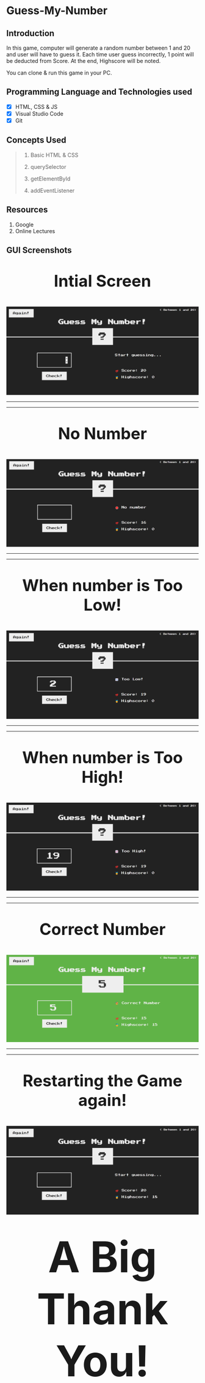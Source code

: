 # **Guess-My-Number**

## **Introduction**

In this game, computer will generate a random number between 1 and 20 and user will have to guess it.
Each time user guess incorrectly, 1 point will be deducted from Score.
At the end, Highscore will be noted.

You can clone & run this game in your PC.

## **Programming Language and Technologies used**

- [x] HTML, CSS & JS
- [x] Visual Studio Code
- [x] Git

## **Concepts Used**

> 1. Basic HTML & CSS
>
> 2. querySelector
>
> 3. getElementById
>
> 4. addEventListener

## **Resources**

1. Google
2. Online Lectures

## **GUI Screenshots**

<div align="center" style="font-size: 3em"><p><b>Intial Screen</b></p></div>

<div align="center">

![GUI-1](./images/img-1.png)
</div>

---
---

<div align="center" style="font-size: 3em"><p><b>No Number</b></p></div>

<div align="center">

![GUI-5](./images/img-5.png)
</div>

---
---

<div align="center" style="font-size: 3em"><p><b>When number is Too Low!</b></p></div>

<div align="center">

![GUI-2](./images/img-2.png)
</div>

---
---

<div align="center" style="font-size: 3em"><p><b>When number is Too High!</b></p></div>

<div align="center">

![GUI-3](./images/img-3.png)
</div>

---
---

<div align="center" style="font-size: 3em"><p><b>Correct Number</b></p></div>

<div align="center">

![GUI-4](./images/img-4.png)
</div>

---
---

<div align="center" style="font-size: 3em"><p><b>Restarting the Game again!</b></p>
</div>

 <div align="center">

![GUI-6](./images/img-6.png)

# <div align="center" style="font-size: 4em">**A Big Thank You!**</div>

